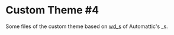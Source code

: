 # Custom Theme #4

Some files of the custom theme based on [wd_s](https://github.com/WebDevStudios/wd_s) of Automattic's _s.
